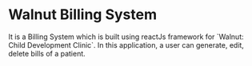 <h1>Walnut Billing System</h1>
It is a Billing System which is built using reactJs framework for `Walnut: Child Development Clinic`. In this application, a user can generate, edit, delete bills of a patient.